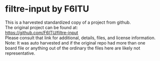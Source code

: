 
# filtre-input by F6ITU  
This is a harvested standardized copy of a project from github.  
The original project can be found at:  
https://github.com/F6ITU/filtre-input  
Please consult that link for additional, details, files, and license information.  
Note: It was auto harvested and if the original repo had more than one board file or anything out of the ordinary the files here are likely not representative.  
    